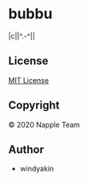 # bubbu

|c||^.-^||

## License

[MIT License](LICENSE)

## Copyright

&copy; 2020 Napple Team

## Author

* windyakin
